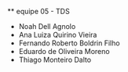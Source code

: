 ** equipe 05 - TDS

- Noah Dell Agnolo 
- Ana Luiza Quirino Vieira 
- Fernando Roberto Boldrin Filho 
- Eduardo de Oliveira Moreno 
- Thiago Monteiro Dalto
